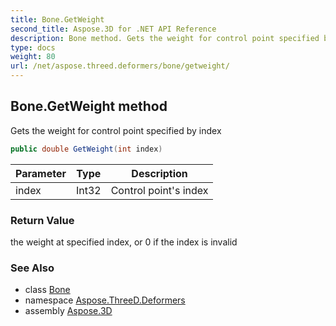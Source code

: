```yaml
---
title: Bone.GetWeight
second_title: Aspose.3D for .NET API Reference
description: Bone method. Gets the weight for control point specified by index
type: docs
weight: 80
url: /net/aspose.threed.deformers/bone/getweight/
---
```

## Bone.GetWeight method

Gets the weight for control point specified by index

```csharp
public double GetWeight(int index)
```

| Parameter | Type | Description |
| --- | --- | --- |
| index | Int32 | Control point's index |

### Return Value

the weight at specified index, or 0 if the index is invalid

### See Also

* class [Bone](../)
* namespace [Aspose.ThreeD.Deformers](../../bone/)
* assembly [Aspose.3D](../../../)



